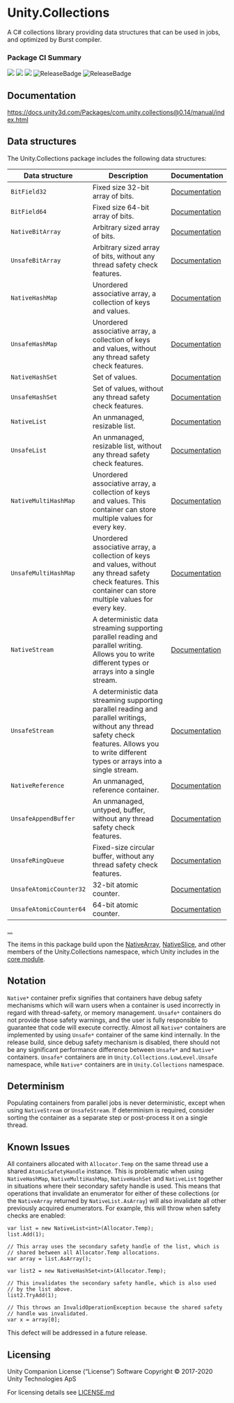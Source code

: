 # Unity.Collections

A C# collections library providing data structures that can be used in jobs, and
optimized by Burst compiler.

### Package CI Summary

[![](https://badge-proxy.cds.internal.unity3d.com/08bfbf8f-d0fc-4779-99bc-c492b6ac1c35)](https://badges.cds.internal.unity3d.com/packages/com.unity.collections/build-info?branch=master) [![](https://badge-proxy.cds.internal.unity3d.com/2d498c15-1aa6-41cf-aa34-b03b982e79ea)](https://badges.cds.internal.unity3d.com/packages/com.unity.collections/dependencies-info?branch=master) [![](https://badge-proxy.cds.internal.unity3d.com/52225b3e-e38b-4036-981d-8cb69c4ad20e)](https://badges.cds.internal.unity3d.com/packages/com.unity.collections/dependants-info) ![ReleaseBadge](https://badge-proxy.cds.internal.unity3d.com/5352b6f1-8596-433e-be1d-89f81a7fe619) ![ReleaseBadge](https://badge-proxy.cds.internal.unity3d.com/28dde859-48bb-4aa1-a1d0-a5a1d89885d5)

## Documentation

https://docs.unity3d.com/Packages/com.unity.collections@0.14/manual/index.html

## Data structures

The Unity.Collections package includes the following data structures:

Data structure          | Description | Documentation
----------------------- | ----------- | -------------
`BitField32`            | Fixed size 32-bit array of bits. | [Documentation](https://docs.unity3d.com/Packages/com.unity.collections@0.14/api/Unity.Collections.BitField32.html)
`BitField64`            | Fixed size 64-bit array of bits. | [Documentation](https://docs.unity3d.com/Packages/com.unity.collections@0.14/api/Unity.Collections.BitField64.html)
`NativeBitArray`        | Arbitrary sized array of bits.   | [Documentation](https://docs.unity3d.com/Packages/com.unity.collections@0.14/api/Unity.Collections.NativeBitArray.html)
`UnsafeBitArray`        | Arbitrary sized array of bits, without any thread safety check features. | [Documentation](https://docs.unity3d.com/Packages/com.unity.collections@0.14/api/Unity.Collections.LowLevel.Unsafe.UnsafeBitArray.html)
`NativeHashMap`         | Unordered associative array, a collection of keys and values. | [Documentation](https://docs.unity3d.com/Packages/com.unity.collections@0.14/api/Unity.Collections.NativeHashMap-2.html)
`UnsafeHashMap`         | Unordered associative array, a collection of keys and values, without any thread safety check features. | [Documentation](https://docs.unity3d.com/Packages/com.unity.collections@0.14/api/Unity.Collections.LowLevel.Unsafe.UnsafeHashMap-2.html)
`NativeHashSet`         | Set of values. | [Documentation](https://docs.unity3d.com/Packages/com.unity.collections@0.14/api/Unity.Collections.NativeHashSet-1.html)
`UnsafeHashSet`         | Set of values, without any thread safety check features. | [Documentation](https://docs.unity3d.com/Packages/com.unity.collections@0.14/api/Unity.Collections.LowLevel.Unsafe.UnsafeHashSet-1.html)
`NativeList`            | An unmanaged, resizable list. | [Documentation](https://docs.unity3d.com/Packages/com.unity.collections@0.14/api/Unity.Collections.NativeList-1.html)
`UnsafeList`            | An unmanaged, resizable list, without any thread safety check features. | [Documentation](https://docs.unity3d.com/Packages/com.unity.collections@0.14/api/Unity.Collections.LowLevel.Unsafe.UnsafeList-1.html)
`NativeMultiHashMap`    | Unordered associative array, a collection of keys and values. This container can store multiple values for every key. | [Documentation](https://docs.unity3d.com/Packages/com.unity.collections@0.14/api/Unity.Collections.NativeMultiHashMap-2.html)
`UnsafeMultiHashMap`    | Unordered associative array, a collection of keys and values, without any thread safety check features. This container can store multiple values for every key. | [Documentation](https://docs.unity3d.com/Packages/com.unity.collections@0.14/api/Unity.Collections.LowLevel.Unsafe.UnsafeMultiHashMap-2.html)
`NativeStream`          | A deterministic data streaming supporting parallel reading and parallel writing. Allows you to write different types or arrays into a single stream. | [Documentation](https://docs.unity3d.com/Packages/com.unity.collections@0.14/api/Unity.Collections.NativeStream.html)
`UnsafeStream`          | A deterministic data streaming supporting parallel reading and parallel writings, without any thread safety check features. Allows you to write different types or arrays into a single stream. | [Documentation](https://docs.unity3d.com/Packages/com.unity.collections@0.14/api/Unity.Collections.LowLevel.Unsafe.UnsafeStream.html)
`NativeReference`       | An unmanaged, reference container. | [Documentation](https://docs.unity3d.com/Packages/com.unity.collections@0.14/api/Unity.Collections.NativeReference-1.html)
`UnsafeAppendBuffer`    | An unmanaged, untyped, buffer, without any thread safety check features. | [Documentation](https://docs.unity3d.com/Packages/com.unity.collections@0.14/api/Unity.Collections.LowLevel.Unsafe.UnsafeAppendBuffer.html)
`UnsafeRingQueue`       | Fixed-size circular buffer, without any thread safety check features. | [Documentation](https://docs.unity3d.com/Packages/com.unity.collections@0.14/api/Unity.Collections.LowLevel.Unsafe.UnsafeRingQueue-1.html)
`UnsafeAtomicCounter32` | 32-bit atomic counter. | [Documentation](https://docs.unity3d.com/Packages/com.unity.collections@0.14/api/Unity.Collections.LowLevel.Unsafe.UnsafeAtomicCounter32.html)
`UnsafeAtomicCounter64` | 64-bit atomic counter. | [Documentation](https://docs.unity3d.com/Packages/com.unity.collections@0.14/api/Unity.Collections.LowLevel.Unsafe.UnsafeAtomicCounter64.html)
[...](https://docs.unity3d.com/Packages/com.unity.collections@0.14/manual/index.html)

The items in this package build upon the [NativeArray<T0>](https://docs.unity3d.com/ScriptReference/Unity.Collections.NativeArray_1),
[NativeSlice<T0>](https://docs.unity3d.com/ScriptReference/Unity.Collections.NativeSlice_1),
and other members of the Unity.Collections namespace, which Unity includes in
the [core module](https://docs.unity3d.com/ScriptReference/UnityEngine.CoreModule).

## Notation

`Native*` container prefix signifies that containers have debug safety mechanisms
which will warn users when a container is used incorrectly in regard with thread-safety,
or memory management. `Unsafe*` containers do not provide those safety warnings, and
the user is fully responsible to guarantee that code will execute correctly. Almost all
`Native*` containers are implemented by using `Unsafe*` container of the same kind
internally. In the release build, since debug safety mechanism is disabled, there
should not be any significant performance difference between `Unsafe*` and `Native*`
containers. `Unsafe*` containers are in `Unity.Collections.LowLevel.Unsafe`
namespace, while `Native*` containers are in `Unity.Collections` namespace.

## Determinism

Populating containers from parallel jobs is never deterministic, except when
using `NativeStream` or `UnsafeStream`. If determinism is required, consider
sorting the container as a separate step or post-process it on a single thread.

## Known Issues

All containers allocated with `Allocator.Temp` on the same thread use a shared
`AtomicSafetyHandle` instance. This is problematic when using `NativeHashMap`,
`NativeMultiHashMap`, `NativeHashSet` and `NativeList` together in situations
where their secondary safety handle is used. This means that operations that
invalidate an enumerator for either of these collections (or the `NativeArray`
returned by `NativeList.AsArray`) will also invalidate all other previously
acquired enumerators. For example, this will throw when safety checks are enabled:

```
var list = new NativeList<int>(Allocator.Temp);
list.Add(1);

// This array uses the secondary safety handle of the list, which is
// shared between all Allocator.Temp allocations.
var array = list.AsArray();

var list2 = new NativeHashSet<int>(Allocator.Temp);

// This invalidates the secondary safety handle, which is also used
// by the list above.
list2.TryAdd(1);

// This throws an InvalidOperationException because the shared safety
// handle was invalidated.
var x = array[0];
```
This defect will be addressed in a future release.

## Licensing

Unity Companion License (“License”) Software Copyright © 2017-2020 Unity Technologies ApS

For licensing details see [LICENSE.md](LICENSE.md)
